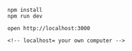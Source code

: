 ```
npm install
npm run dev
```

```
open http://localhost:3000

<!-- localhost= your own computer -->

```
